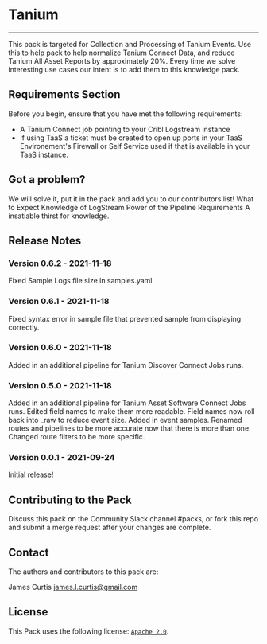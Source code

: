# Tanium
----

This pack is targeted for Collection and Processing of Tanium Events. Use this to help pack to help normalize Tanium Connect Data, and reduce Tanium All Asset Reports by approximately 20%. Every time we solve interesting use cases our intent is to add them to this knowledge pack.


## Requirements Section

Before you begin, ensure that you have met the following requirements:

* A Tanium Connect job pointing to your Cribl Logstream instance
* If using TaaS a ticket must be created to open up ports in your TaaS Environement's Firewall or Self Service used if that is available in your TaaS instance.


## Got a problem?

We will solve it, put it in the pack and add you to our contributors list! What to Expect Knowledge of LogStream Power of the Pipeline Requirements A insatiable thirst for knowledge.


## Release Notes

### Version 0.6.2 - 2021-11-18
Fixed Sample Logs file size in samples.yaml

### Version 0.6.1 - 2021-11-18
Fixed syntax error in sample file that prevented sample from displaying correctly.

### Version 0.6.0 - 2021-11-18
Added in an additional pipeline for Tanium Discover Connect Jobs runs.

### Version 0.5.0 - 2021-11-18
Added in an additional pipeline for Tanium Asset Software Connect Jobs runs. Edited field names to make them more readable. Field names now roll back into _raw to reduce event size. Added in event samples. Renamed routes and pipelines to be more accurate now that there is more than one. Changed route filters to be more specific.

### Version 0.0.1 - 2021-09-24
Initial release!



## Contributing to the Pack
Discuss this pack on the Community Slack channel #packs, or fork this repo and submit a merge request after your changes are complete.

## Contact

The authors and contributors to this pack are:

James Curtis james.l.curtis@gmail.com



## License
This Pack uses the following license: [`Apache 2.0`](https://github.com/criblio/appscope/blob/master/LICENSE).

